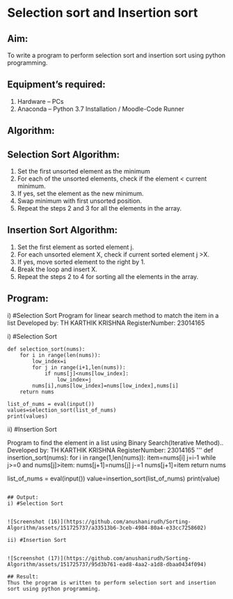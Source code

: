 # Selection sort and Insertion sort
## Aim:
To write a program to perform selection sort and insertion sort using python programming.
## Equipment’s required:
1.	Hardware – PCs
2.	Anaconda – Python 3.7 Installation / Moodle-Code Runner
## Algorithm:
## Selection Sort Algorithm:
1.	Set the first unsorted element as the minimum
2.	For each of the unsorted elements, check if the element < current minimum.
3.	If yes, set the element as the new minimum.
4.	Swap minimum with first unsorted position.
5.	Repeat the steps 2 and 3 for all the elements in the array.
## Insertion Sort Algorithm:
1.	Set the first element as sorted element j.
2.	For each unsorted element X, check if current sorted element j >X.
3.	If yes, move sorted element to the right by 1.
4.	Break the loop and insert X.
5.	Repeat the steps 2 to 4 for sorting all the elements in the array.
## Program:
i)	#Selection Sort
Program for linear search method to match the item in a list
Developed by: TH KARTHIK KRISHNA
RegisterNumber: 23014165

i)	#Selection Sort
```
def selection_sort(nums):
    for i in range(len(nums)):
        low_index=i
        for j in range(i+1,len(nums)):
            if nums[j]<nums[low_index]:
                low_index=j
        nums[i],nums[low_index]=nums[low_index],nums[i]
    return nums
    
list_of_nums = eval(input())
values=selection_sort(list_of_nums)
print(values)

```
ii)	#Insertion Sort

Program to find the element in a list using Binary Search(Iterative Method)..
Developed by: TH KARTHIK KRISHNA
RegisterNumber: 23014165
'''
def insertion_sort(nums):
    for i in range(1,len(nums)):
        item=nums[i]
        j=i-1
        while j>=0 and nums[j]>item:
            nums[j+1]=nums[j]
            j-=1
        nums[j+1]=item
    return nums
    
list_of_nums = eval(input())
value=insertion_sort(list_of_nums)
print(value)


```

## Output:
i) #Selection Sort


![Screenshot (16)](https://github.com/anushanirudh/Sorting-Algorithm/assets/151725737/a33513b6-3ceb-4984-80a4-e33cc7258602)

ii) #Insertion Sort


![Screenshot (17)](https://github.com/anushanirudh/Sorting-Algorithm/assets/151725737/95d3b761-ead8-4aa2-a1d8-dbaa0434f094)

## Result:
Thus the program is written to perform selection sort and insertion sort using python programming.
